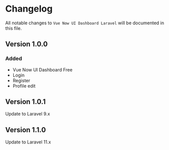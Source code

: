 # Changelog

All notable changes to `Vue Now UI Dashboard Laravel`  will be documented in this file.

## Version 1.0.0

### Added
- Vue Now UI Dashboard Free
- Login
- Register
- Profile edit

## Version 1.0.1
Update to Laravel 9.x

## Version 1.1.0
Update to Laravel 11.x
